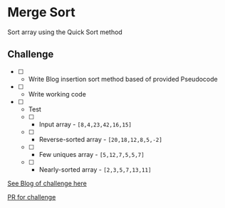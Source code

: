 # Merge Sort
<!-- Short summary or background information -->
Sort array using the Quick Sort method

## Challenge
<!-- Description of the challenge -->

- [ ] - Write Blog insertion sort method based of provided Pseudocode
- [ ] - Write working code
- [ ] - Test
  - [ ] - Input array - `[8,4,23,42,16,15]`
  - [ ] - Reverse-sorted array - `[20,18,12,8,5,-2]`
  - [ ] - Few uniques array - `[5,12,7,5,5,7]`
  - [ ] - Nearly-sorted array - `[2,3,5,7,13,11]`

[See Blog of challenge here]('./blog.md')

[PR for challenge](https://github.com/astrokd/data-structures-and-algorithms/pull/51)

